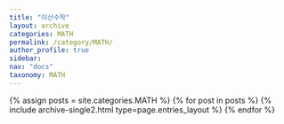```yaml
---
title: "이산수학"
layout: archive
categories: MATH
permalink: /category/MATH/
author_profile: true
sidebar:
nav: "docs"
taxonomy: MATH
---
```


{% assign posts = site.categories.MATH %}
{% for post in posts %} {% include archive-single2.html type=page.entries_layout %} {% endfor %}
